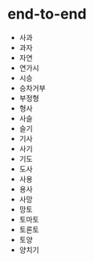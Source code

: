 # end-to-end
- 사과
- 과자
- 자연
- 연가시 
- 시승
- 승차거부
- 부정형
- 형사
- 사슬
- 슬기
- 기사
- 사기 
- 기도
- 도사
- 사용
- 용사 
- 사망
- 망토
- 토마토
- 토론토
- 토양
- 양치기